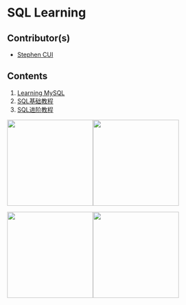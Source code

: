 # SQL Learning

## Contributor(s)

- [Stephen CUI](https://github.com/JPL-JUNO)

## Contents

1. [Learning MySQL](https://github.com/JPL-JUNO/SQL/tree/main/LM)
2. [SQL基础教程](https://github.com/JPL-JUNO/SQL/tree/main/BSQLP)
3. [SQL进阶教程](https://github.com/JPL-JUNO/SQL/tree/main/ASQLP)

<a href="https://www.oreilly.com/library/view/learning-mysql-2nd/9781492085911/"><img src="https://learning.oreilly.com/library/cover/9781492085911/250w/" width=200></a><a href="https://learning.oreilly.com/library/view/learning-sql-3rd/9781492057604/"><img src="https://learning.oreilly.com/covers/urn:orm:book:9781492057604/400w/" width=200></a>

<a href="https://www.ituring.com.cn/book/1880"><img src="https://file.ituring.com.cn/LargeCover/1712477631b07b9f5895" width=200></a><a href="https://www.ituring.com.cn/book/2724"><img src="https://file.ituring.com.cn/LargeCover/2302769959b7871137dd" width=200></a>